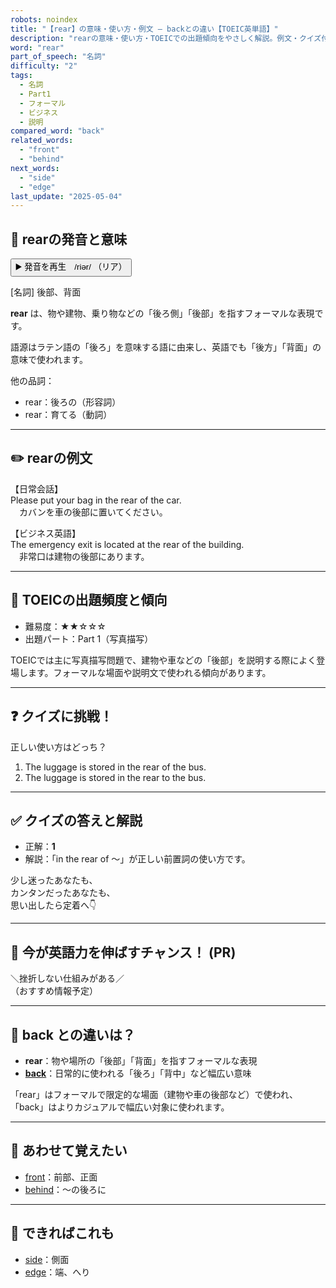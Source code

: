 ```yaml
---
robots: noindex
title: "【rear】の意味・使い方・例文 ― backとの違い【TOEIC英単語】"
description: "rearの意味・使い方・TOEICでの出題傾向をやさしく解説。例文・クイズ付きでbackとの違いもわかりやすく学べます。"
word: "rear"
part_of_speech: "名詞"
difficulty: "2"
tags:
  - 名詞
  - Part1
  - フォーマル
  - ビジネス
  - 説明
compared_word: "back"
related_words:
  - "front"
  - "behind"
next_words:
  - "side"
  - "edge"
last_update: "2025-05-04"
---
```


## 🔰 rearの発音と意味

<button class="play-audio" onclick="playTTS('rear')">
  <span class="play-audio-main">
    ▶️ 発音を再生　/riər/
  </span>
  <span class="play-audio-sub">
    （リア）
  </span>
</button>

[名詞] 後部、背面

**rear** は、物や建物、乗り物などの「後ろ側」「後部」を指すフォーマルな表現です。

語源はラテン語の「後ろ」を意味する語に由来し、英語でも「後方」「背面」の意味で使われます。

他の品詞：  
- rear：後ろの（形容詞）
- rear：育てる（動詞）

---

## ✏️ rearの例文

【日常会話】  
Please put your bag in the rear of the car.  
　カバンを車の後部に置いてください。

【ビジネス英語】  
The emergency exit is located at the rear of the building.  
　非常口は建物の後部にあります。

---

## 🎯 TOEICの出題頻度と傾向

- 難易度：★★☆☆☆
- 出題パート：Part 1（写真描写）

TOEICでは主に写真描写問題で、建物や車などの「後部」を説明する際によく登場します。フォーマルな場面や説明文で使われる傾向があります。

---

## ❓ クイズに挑戦！

正しい使い方はどっち？

1. The luggage is stored in the rear of the bus.  
2. The luggage is stored in the rear to the bus.

---

## ✅ クイズの答えと解説

- 正解：**1**
- 解説：「in the rear of ～」が正しい前置詞の使い方です。

少し迷ったあなたも、  
カンタンだったあなたも、  
思い出したら定着へ👇️

---

## 🚀 今が英語力を伸ばすチャンス！ (PR)

<div class="info-center">
＼挫折しない仕組みがある／<br>  
（おすすめ情報予定）
</div>

---

## 🤔  back との違いは？

- **rear**：物や場所の「後部」「背面」を指すフォーマルな表現
- **[back](/back)**：日常的に使われる「後ろ」「背中」など幅広い意味

「rear」はフォーマルで限定的な場面（建物や車の後部など）で使われ、「back」はよりカジュアルで幅広い対象に使われます。

---

## 🧩 あわせて覚えたい

- [front](/front)：前部、正面
- [behind](/behind)：～の後ろに

---

## 📖 できればこれも

- [side](/side)：側面
- [edge](/edge)：端、へり

<!-- cvid: aid12_bid35 -->
